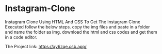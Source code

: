 # Instagram-Clone
Instagram Clone Using HTML And CSS 
To Get The Instagram Clone Executed follow the below steps.
copy the img files and paste in a folder and name the folder as img.
download the html and css codes and get them in a code editor.


The Project link:     https://xy6zqe.csb.app/
